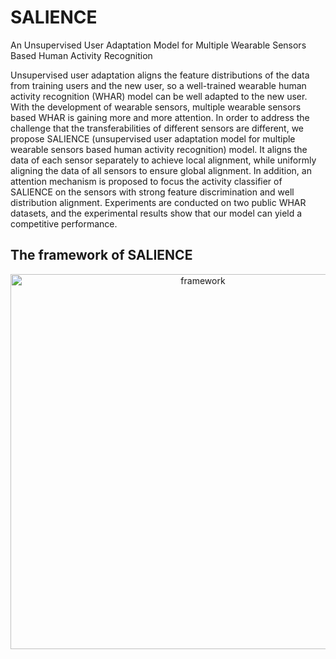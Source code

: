 # SALIENCE

An Unsupervised User Adaptation Model for Multiple  Wearable Sensors Based Human Activity Recognition

Unsupervised user adaptation aligns the feature distributions of the data from training users and the new user, so a well-trained wearable human activity recognition (WHAR) model can be well adapted to the new user. With the development of wearable sensors, multiple wearable sensors based WHAR is gaining more and more attention. In order to address the challenge that the transferabilities of different sensors are different, we propose SALIENCE (unsupervised user adaptation model for multiple wearable sensors based human activity recognition) model. It aligns the data of each sensor separately to achieve local alignment, while uniformly aligning the data of all sensors to ensure global alignment. In addition, an attention mechanism is proposed to focus the activity classifier of SALIENCE on the sensors with strong feature discrimination and well distribution alignment. Experiments are conducted on two public WHAR datasets, and the experimental results show that our model can yield a competitive performance.

## The framework of SALIENCE
<div align=center>
<img src="https://user-images.githubusercontent.com/50646282/128143924-866f1552-c1ec-4f27-a4f2-9a405aca2287.jpg" width="600" height="600" alt="framework"/><br/>
<div align=center>

 
  
